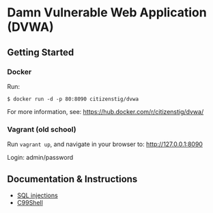 Damn Vulnerable Web Application (DVWA)
======================================


## Getting Started

### Docker

Run:

    $ docker run -d -p 80:8090 citizenstig/dvwa

For more information, see: https://hub.docker.com/r/citizenstig/dvwa/

### Vagrant (old school)

Run `vagrant up`, and navigate in your browser to: http://127.0.0.1:8090

Login: admin/password


## Documentation &amp; Instructions

* [SQL injections](doc/sql.md)
* [C99Shell](doc/c99.md)
